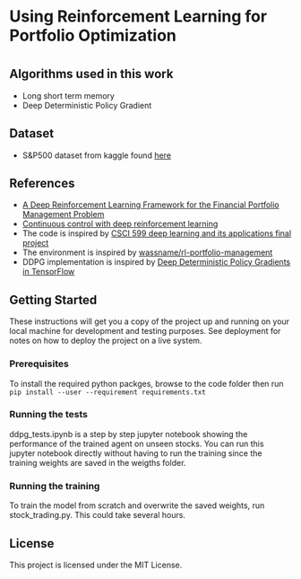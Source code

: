 


# Using Reinforcement Learning for Portfolio Optimization

# 

## Algorithms used in this work
* Long short term memory
* Deep Deterministic Policy Gradient

## Dataset
* S&P500 dataset from kaggle found [here](https://www.kaggle.com/camnugent/sandp500)

## References
* [A Deep Reinforcement Learning Framework for the Financial Portfolio Management Problem](https://arxiv.org/abs/1706.10059)
* [Continuous control with deep reinforcement learning](https://arxiv.org/abs/1509.02971)
* The code is inspired by [CSCI 599 deep learning and its applications final project](https://github.com/vermouth1992/drl-portfolio-management) 
* The environment is inspired by [wassname/rl-portfolio-management](https://github.com/wassname/rl-portfolio-management)
* DDPG implementation is inspired by [Deep Deterministic Policy Gradients in TensorFlow](http://pemami4911.github.io/blog/2016/08/21/ddpg-rl.html)


## Getting Started

These instructions will get you a copy of the project up and running on your local machine for development and testing purposes. See deployment for notes on how to deploy the project on a live system.

### Prerequisites

To install the required python packges, browse to the code folder then run ```pip install --user --requirement requirements.txt```

### Running the tests

ddpg_tests.ipynb is a step by step jupyter notebook showing the performance of the trained agent on unseen stocks. You can run this jupyter notebook directly without having to run the training since the training weights are saved in the weigths folder.


### Running the training 

To train the model from scratch and overwrite the saved weights, run stock_trading.py. This could take several hours.

## License

This project is licensed under the MIT License.
